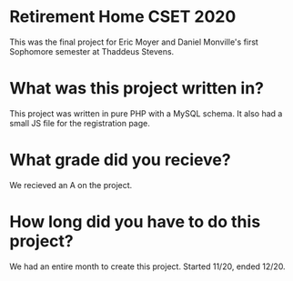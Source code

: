 # Retirement Home CSET 2020
This was the final project for Eric Moyer and Daniel Monville's first Sophomore semester at Thaddeus Stevens.

# What was this project written in?
This project was written in pure PHP with a MySQL schema. It also had a small JS file for the registration page.

# What grade did you recieve?
We recieved an A on the project.

# How long did you have to do this project?
We had an entire month to create this project. Started 11/20, ended 12/20.